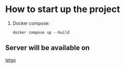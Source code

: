 # How to start up the project
1. Docker compose:
    ```
    docker compose up --build
    ```

## Server will be available on 
[letgo](http://localhost:8888)

